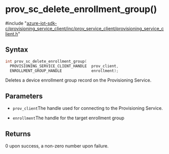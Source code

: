 # prov_sc_delete_enrollment_group()

\#include "[azure-iot-sdk-c/provisioning_service_client/inc/prov_service_client/provisioning_service_client.h](../iot-c-ref-provisioning-service-client-h.md)"  

## Syntax

```C
int prov_sc_delete_enrollment_group(
  PROVISIONING_SERVICE_CLIENT_HANDLE  prov_client,
  ENROLLMENT_GROUP_HANDLE             enrollment);
```

Deletes a device enrollment group record on the Provisioning Service.

## Parameters
* `prov_client`The handle used for connecting to the Provisioning Service. 

* `enrollment`The handle for the target enrollment group

## Returns
0 upon success, a non-zero number upon failure.

